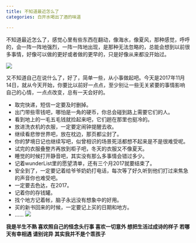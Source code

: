 ```yaml
---
title: 不知道最近怎么了
categories: 白开水喝出了酒的味道

---
```



不知道最近怎么了，感觉心里有些东西在翻动，像海水，像夏风，那种感觉，呼呼的，会一阵一阵地强烈，一阵一阵地出现，是那种无法忽略的，总能会想到以前很多事情，好像可以做的更好或者做的更早的，只是好像从来都没开始过。

![](http://upload-images.jianshu.io/upload_images/2190281-f21de7ab05c836b1.jpg?imageMogr2/auto-orient/strip%7CimageView2/2/w/1240)


又不知道自己在说什么了，好了，简单一些，从小事做起吧。今天是2017年11月14日，就从今天开始，你要比以前好一点点，至少别让一些无关紧要的事情影响自己的心情，一点点改变，总有一天会好的。

* 取完快递，短信一定要及时删掉。
* 出门带些零钱吧，哪怕是一角的硬币，你总会碰到路上需要它们的人。
* 看到地上的一毛五毛钱就捡起来吧，它们趟在那里也挺冷的。
* 放进洗衣机的衣服，一定要定闹钟提醒去收。
* 继续看悲惨世界吧，放在枕边，那页都尘封了。
* 你的梦境日记也继续写吧，似曾相识的场景死活都想不起来是不是很难受呢。
* 试完的衣服叠整齐再放到柜子吧，冬天的衣服又不像夏天。
* 睡觉的时候打开静音吧，其实没有那么多事情会错过多少。
* 记着wunderList里的愿望清单，还有三个月2017就要结束了。
* 安全到了，一定要记着给爷爷奶奶打电话，每次等了好久听到他们打过来焦急的声音你也难受吧。
* 一定要去色达，在2017。
* 记着你的存钱罐。
* 找个地方记着帐，脑子永远没有想象中的好用。
* 买的新书回来的时候，一定要记上买的日期和地方。
* ......
![](http://upload-images.jianshu.io/upload_images/2190281-6538fbef8e864ebd.jpg?imageMogr2/auto-orient/strip%7CimageView2/2/w/1240)


**我是半生不熟 喜欢照自己的怪念头行事
喜欢一切意外 想把生活过成诗的样子
若哪天有幸相遇 请别诧异 其实我并不是个乖孩子**